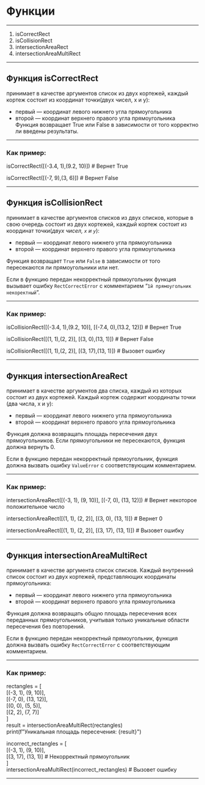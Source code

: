 # Функции
___
1) isCorrectRect
2) isCollisionRect
3) intersectionAreaRect
4) intersectionAreaMultiRect
___
## Функция isCorrectRect 
принимает в качестве аргументов список из двух кортежей, каждый кортеж состоит из координат точки(двух чисел, x и y): 
* первый — координат левого нижнего угла прямоугольника 
* второй — координат верхнего правого угла прямоугольника 
Функция возвращает True или False в зависимости от того  корректно ли введены результаты.
___
### Как пример:   

isCorrectRect([(-3.4, 1),(9.2, 10)]) # Вернет True

isCorrectRect([(-7, 9),(3, 6)]) # Вернет False
___

## Функция isCollisionRect  
принимает в качестве аргументов списков из двух списков, которые в свою очередь состоит из двух кортежей, каждый кортеж состоит из координат точки(*двух чисел, `x` и `y`*): 

* первый — координат левого нижнего угла прямоугольника
* второй — координат верхнего правого угла прямоугольника 

Функция возвращает `True` или `False` в зависимости от того пересекаются ли прямоугольники или нет.

Если в функцию передан некорректный прямоугольник функция вызывает ошибку `RectCorrectError` c комментарием “`1й прямоугольник некоректный`”.
___
### Как пример:   

isCollisionRect([(-3.4, 1),(9.2, 10)], [(-7.4, 0),(13.2, 12)]) # Вернет True  

isCollisionRect([(1, 1),(2, 2)], [(3, 0),(13, 1)]) # Вернет False  

isCollisionRect([(1, 1),(2, 2)], [(3, 17),(13, 1)]) # Вызовет ошибку  
___

## Функция intersectionAreaRect   
принимает в качестве аргументов два списка, каждый из которых состоит из двух кортежей. Каждый кортеж содержит координаты точки (два числа, x и y):

* первый — координат левого нижнего угла прямоугольника
* второй — координат верхнего правого угла прямоугольника

Функция должна возвращать площадь пересечения двух прямоугольников. Если прямоугольники не пересекаются, функция должна вернуть 0.

Если в функцию передан некорректный прямоугольник, функция должна вызвать ошибку `ValueError` с соответствующим комментарием.
___
### Как пример:   

intersectionAreaRect([(-3, 1), (9, 10)], [(-7, 0), (13, 12)]) # Вернет некоторое положительное число   

intersectionAreaRect([(1, 1), (2, 2)], [(3, 0), (13, 1)]) # Вернет 0   

intersectionAreaRect([(1, 1), (2, 2)], [(3, 17), (13, 1)]) # Вызовет ошибку   
___

## Функция intersectionAreaMultiRect   
принимает в качестве аргумента список списков. Каждый внутренний список состоит из двух кортежей, представляющих координаты прямоугольника:

* первый — координат левого нижнего угла прямоугольника
* второй — координат верхнего правого угла прямоугольника
  
Функция должна возвращать общую площадь пересечения всех переданных прямоугольников, учитывая только уникальные области пересечения без повторений.

Если в функцию передан некорректный прямоугольник, функция должна вызвать ошибку `RectCorrectError` с соответствующим комментарием.
___
### Как пример:   

rectangles = [   
  [(-3, 1), (9, 10)],   
  [(-7, 0), (13, 12)],   
  [(0, 0), (5, 5)],   
  [(2, 2), (7, 7)]   
]   
result = intersectionAreaMultiRect(rectangles)   
print(f"Уникальная площадь пересечения: {result}")   

incorrect_rectangles = [   
  [(-3, 1), (9, 10)],   
  [(3, 17), (13, 1)]  # Некорректный прямоугольник   
]   
intersectionAreaMultiRect(incorrect_rectangles)  # Вызовет ошибку   
___


